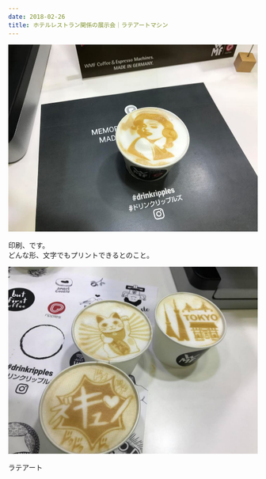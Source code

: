```yaml
---
date: 2018-02-26
title: ホテルレストラン関係の展示会｜ラテアートマシン
---
```




![画像](/images/uploads/20180223finesco_orig.jpg)

印刷、です。  
どんな形、文字でもプリントできるとのこと。

![画像](/images/uploads/20180223finesco6_orig.jpg)

  
ラテアート